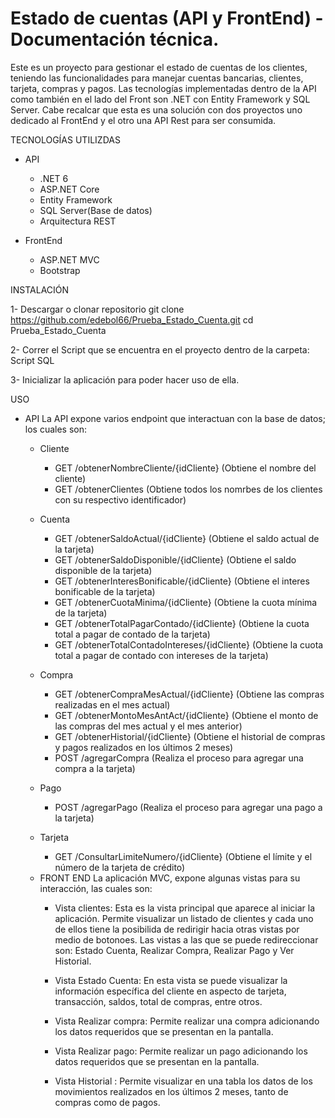 # Estado de cuentas (API y FrontEnd) - Documentación técnica.

Este es un proyecto para gestionar el estado de cuentas de los clientes, teniendo las funcionalidades para manejar cuentas bancarias, clientes, tarjeta, compras y pagos. Las tecnologías implementadas dentro de la API como también en el lado del Front son .NET con Entity Framework y SQL Server. Cabe recalcar que esta es una solución con dos proyectos uno dedicado al FrontEnd y el otro una API Rest para ser consumida.

TECNOLOGÍAS UTILIZDAS
- API
    * .NET 6
    * ASP.NET Core
    * Entity Framework
    * SQL Server(Base de datos)
    * Arquitectura REST

- FrontEnd
    * ASP.NET MVC
    * Bootstrap
 

INSTALACIÓN

  1- Descargar o clonar repositorio
    git clone https://github.com/edebol66/Prueba_Estado_Cuenta.git
    cd Prueba_Estado_Cuenta
  
  2- Correr el Script que se encuentra en el proyecto dentro de la carpeta: Script SQL
  
  3- Inicializar la aplicación para poder hacer uso de ella.

USO
- API
  La API expone varios endpoint que interactuan con la base de datos; los cuales son:
    * Cliente
      - GET /obtenerNombreCliente/{idCliente} (Obtiene el nombre del cliente)
      - GET /obtenerClientes (Obtiene todos los nomrbes de los clientes con su respectivo identificador)

    * Cuenta
      - GET /obtenerSaldoActual/{idCliente} (Obtiene el saldo actual de la tarjeta)
      - GET /obtenerSaldoDisponible/{idCliente} (Obtiene el saldo disponible de la tarjeta)
      - GET /obtenerInteresBonificable/{idCliente} (Obtiene el interes bonificable de la tarjeta)
      - GET /obtenerCuotaMinima/{idCliente} (Obtiene la cuota mínima de la tarjeta)
      - GET /obtenerTotalPagarContado/{idCliente} (Obtiene la cuota total a pagar de contado de la tarjeta)
      - GET /obtenerTotalContadoIntereses/{idCliente} (Obtiene la cuota total a pagar de contado con intereses de la tarjeta)
     
    * Compra
      - GET /obtenerCompraMesActual/{idCliente} (Obtiene las compras realizadas en el mes actual)
      - GET /obtenerMontoMesAntAct/{idCliente} (Obtiene el monto de las compras del mes actual y el mes anterior)
      - GET /obtenerHistorial/{idCliente} (Obtiene el historial de compras y pagos realizados en los últimos 2 meses)
      - POST /agregarCompra (Realiza el proceso para agregar una compra a la tarjeta)

    * Pago
      - POST /agregarPago (Realiza el proceso para agregar una pago a la tarjeta)

    * Tarjeta
      - GET /ConsultarLimiteNumero/{idCliente} (Obtiene el límite y el número de la tarjeta de crédito)

  - FRONT END
     La aplicación MVC, expone algunas vistas para su interacción, las cuales son:
     * Vista clientes: Esta es la vista principal que aparece al iniciar la aplicación. Permite visualizar un listado de clientes y cada uno de ellos tiene la posibilida de redirigir hacia otras vistas por medio
       de botonoes. Las vistas a las que se puede redireccionar son: Estado Cuenta, Realizar Compra, Realizar Pago y Ver Historial.

     * Vista Estado Cuenta: En esta vista se puede visualizar la información específica del cliente en aspecto de tarjeta, transacción, saldos, total de compras, entre otros.
   
     * Vista Realizar compra: Permite realizar una compra adicionando los datos requeridos que se presentan en la pantalla.
   
     * Vista Realizar pago: Permite realizar un pago adicionando los datos requeridos que se presentan en la pantalla.
   
     * Vista Historial : Permite visualizar en una tabla los datos de los movimientos realizados en los últimos 2 meses, tanto de compras como de pagos.


